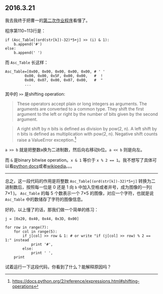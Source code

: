 
2016.3.21
---------


我去我终于把曹一的[第二次作业程序][1]看懂了。

程序第110~113行是：
```
if (Asc_Table[(ord(str[k])-32)*5+j] >> (i) & 1): 
    b.append('#') 
else: 
    b.append(' ') 
```
而 ``Asc_Table`` 长这样：
```
Asc_Table=[0x00, 0x00, 0x00, 0x00, 0x00, # ' ' 
         0x00, 0x00, 0x5F, 0x00, 0x00,   #  ! 
         0x00, 0x07, 0x00, 0x07, 0x00,   #  " 
         ...
```
其中的 ``>>`` 是shifting operation:
> These operators accept plain or long integers as arguments. The arguments are converted to a common type. They shift the first argument to the left or right by the number of bits given by the second argument.

>A right shift by n bits is defined as division by pow(2, n). A left shift by n bits is defined as multiplication with pow(2, n). Negative shift counts raise a ValueError exception.[^shifting-operations]

``a >> b`` 就是把整数a换为二进制数，然后向右移动b位。``a << b`` 则是向左。

而 ``&`` 是binary bitwise operation。``x & 1`` 等价于  ``x % 2 == 1``。我不想写了具体可以看[python docs][2]或者[wikipedia][3]。。。

-----------

总之，这一段代码的作用是将整数 ``Asc_Table[(ord(str[k])-32)*5+j]`` 转换为二进制数后，按照每一位是 0 还是 1 向 ``b`` 中加入空格或者井号，成为图像的一列( 7×1 )。 ``Asc_Table`` 的每 5 个数表示一个 7×5 的图像，对应一个字符，也就是说 ``Asc_Table`` 中的数储存了字符的图像信息。


好的，以上懂了的话，那我们做一个简单的练习：
```
j = [0x20, 0x40, 0x44, 0x3D, 0x00]

for row in range(7):
	for col in range(5):
		if j[col] >> row & 1: # or write "if (j[col] >> row) % 2 == 1:" instead
			print '#',
		else:
			print ' ',
	print 
```
试着运行一下这段代码，你看到了什么？能解释原因吗？



[^shifting-operations]:https://docs.python.org/2/reference/expressions.html#shifting-operations

[1]:https://github.com/breakingDboy/computational_physics_2013301020120/blob/master/show_gif.py
[2]:https://docs.python.org/2/reference/expressions.html#binary-bitwise-operations
[3]:https://en.wikipedia.org/wiki/Bitwise_operation

